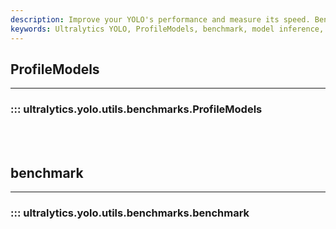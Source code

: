 ```yaml
---
description: Improve your YOLO's performance and measure its speed. Benchmark utility for YOLOv5.
keywords: Ultralytics YOLO, ProfileModels, benchmark, model inference, detection
---
```


## ProfileModels
---

### ::: ultralytics.yolo.utils.benchmarks.ProfileModels

<br><br>

## benchmark
---

### ::: ultralytics.yolo.utils.benchmarks.benchmark

<br><br>
